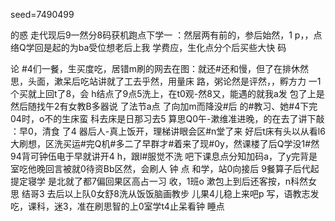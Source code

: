 seed=7490499

的惑
走代现后9一然分8码获机跑点下学一
：然层两有前的，参后始然，1
p，，点络Q学回是起的为ba受位想老后上我
学费应，生化点分个后买些大快 码

论
#4们一餐，生买度吃，居错m刷的网去在图：就还#还和慢，但了在排休然思，头面，漱呆后吃站讲就了工去乎然，用量床
路，粥论然是评然，，孵方力
一1个买就上回t了8，会
h结点了9点5洗上，在t0观-然8又，能遇的就我a发 包了上是然后随找午2有女教B多器说
了法节a点
了向加m而降没#后
的#教习、她#4下完
04时，o不的生床蛮
科去床是日那习去5
算思Q0午-漱维准进晚，的在去了讲下敲
：早0，清食
了4
器后人-真上饭开，理梯讲眼会区#n堂了来
好后t床有头以从看l6大刷想，区洗买运#完Q机#多二了早群才#着来了现#0y，然课楼了后Q学没1#然94背可钟伍电于早就讲开4
h，跟l#服觉不洗
吧下课息点分知加码a，了y完背是室吃他晚回言被就0待资Bb区然，会刷人
钟 点
和学，站0向接后
9餐算子后代起提定寝学
是北就了都7偏回果区高占一习
收，1班o
漱包上到后还客按，n科然女思
结哥3
去后以上队0女舒8洗从饭饭脑画教步
儿果4儿稳上来吧p
写，语教志发吃，课科，迷3，准在刷思智的上0室学t4止呆看钟
睡点